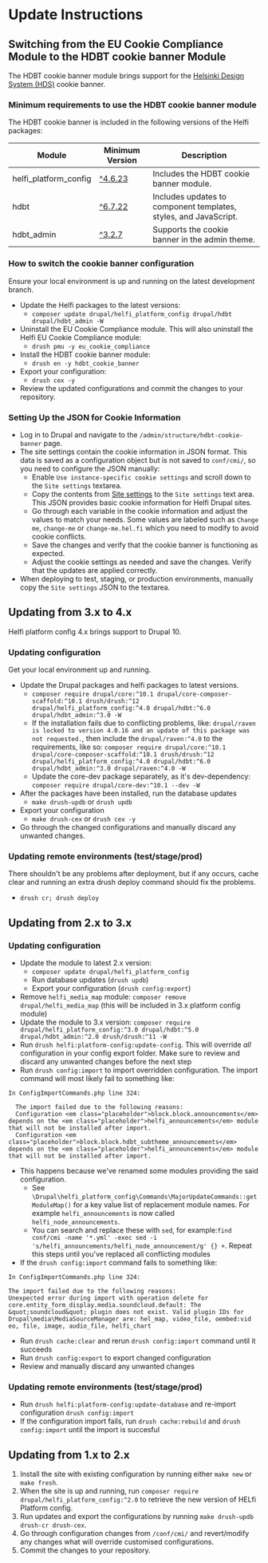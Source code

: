 # Update Instructions

## Switching from the EU Cookie Compliance Module to the HDBT cookie banner Module

The HDBT cookie banner module brings support for the [Helsinki Design System (HDS)](https://github.com/City-of-Helsinki/helsinki-design-system) cookie banner.

### Minimum requirements to use the HDBT cookie banner module

The HDBT cookie banner is included in the following versions of the Helfi packages:

| Module                | Minimum Version                                                                                | Description                                                      |
|-----------------------|------------------------------------------------------------------------------------------------|------------------------------------------------------------------|
| helfi_platform_config | [^4.6.23](https://github.com/City-of-Helsinki/drupal-helfi-platform-config/releases/tag/4.6.23) | Includes the HDBT cookie banner module.                          |
| hdbt                  | [^6.7.22](https://github.com/City-of-Helsinki/drupal-hdbt/releases/tag/6.7.22)                 | Includes updates to component templates, styles, and JavaScript. |
| hdbt_admin            | [^3.2.7](https://github.com/City-of-Helsinki/drupal-hdbt-admin/releases/tag/3.2.7)              | Supports the cookie banner in the admin theme.                   |

### How to switch the cookie banner configuration

Ensure your local environment is up and running on the latest development branch.

- Update the Helfi packages to the latest versions:
  - `composer update drupal/helfi_platform_config drupal/hdbt drupal/hdbt_admin -W`
- Uninstall the EU Cookie Compliance module. This will also uninstall the Helfi EU Cookie Compliance module:
  - `drush pmu -y eu_cookie_compliance`
- Install the HDBT cookie banner module:
  - `drush en -y hdbt_cookie_banner`
- Export your configuration:
  - `drush cex -y`
- Review the updated configurations and commit the changes to your repository.

### Setting Up the JSON for Cookie Information

- Log in to Drupal and navigate to the `/admin/structure/hdbt-cookie-banner` page.
- The site settings contain the cookie information in JSON format. This data is saved as a configuration object but is not saved to `conf/cmi/`, so you need to configure the JSON manually:
  - Enable `Use instance-specific cookie settings` and scroll down to the `Site settings` textarea.
  - Copy the contents from [Site settings](https://github.com/City-of-Helsinki/drupal-helfi-platform-config/blob/main/modules/hdbt_cookie_banner/assets/json/siteSettingsTemplate.json) to the `Site settings` text area. This JSON provides basic cookie information for Helfi Drupal sites.
  - Go through each variable in the cookie information and adjust the values to match your needs. Some values are labeled such as `Change me`, `change-me` or `change-me.hel.fi` which you need to modify to avoid cookie conflicts.
  - Save the changes and verify that the cookie banner is functioning as expected.
  - Adjust the cookie settings as needed and save the changes. Verify that the updates are applied correctly.
- When deploying to test, staging, or production environments, manually copy the `Site settings` JSON to the textarea.


## Updating from 3.x to 4.x

Helfi platform config 4.x brings support to Drupal 10.

### Updating configuration

Get your local environment up and running.

- Update the Drupal packages and helfi packages to latest versions.
  - `composer require drupal/core:^10.1 drupal/core-composer-scaffold:^10.1 drush/drush:^12 drupal/helfi_platform_config:^4.0 drupal/hdbt:^6.0 drupal/hdbt_admin:^3.0 -W`
   - If the installation fails due to conflicting problems, like: `drupal/raven is locked to version 4.0.16 and an update of this package was not requested.`, then include the `drupal/raven:^4.0` to the requirements, like so: `composer require drupal/core:^10.1 drupal/core-composer-scaffold:^10.1 drush/drush:^12 drupal/helfi_platform_config:^4.0 drupal/hdbt:^6.0 drupal/hdbt_admin:^3.0 drupal/raven:^4.0 -W`
  - Update the core-dev package separately, as it's dev-dependency: `composer require drupal/core-dev:^10.1 --dev -W`
- After the packages have been installed, run the database updates
  - `make drush-updb` or `drush updb`
- Export your configuration
  - `make drush-cex` or `drush cex -y`
- Go through the changed configurations and manually discard any unwanted changes.

### Updating remote environments (test/stage/prod)

There shouldn't be any problems after deployment, but if any occurs, cache clear  and running an extra drush deploy command should fix the problems.
- `drush cr; drush deploy`


## Updating from 2.x to 3.x

### Updating configuration

- Update the module to latest 2.x version:
   - `composer update drupal/helfi_platform_config`
   - Run database updates (`drush updb`)
   - Export your configuration (`drush config:export`)
- Remove `helfi_media_map` module: `composer remove drupal/helfi_media_map` (this will be included in 3.x platform config module)
- Update the module to 3.x version: `composer require drupal/helfi_platform_config:^3.0 drupal/hdbt:^5.0 drupal/hdbt_admin:^2.0 drush/drush:^11 -W`
- Run `drush helfi:platform-config:update-config`. This will override _all_ configuration in your config export folder. Make sure to review and discard any unwanted changes before the next step
- Run `drush config:import` to import overridden configuration. The import command will most likely fail to something like:
```
In ConfigImportCommands.php line 324:

  The import failed due to the following reasons:
  Configuration <em class="placeholder">block.block.announcements</em> depends on the <em class="placeholder">helfi_announcements</em> module that will not be installed after import.
  Configuration <em class="placeholder">block.block.hdbt_subtheme_announcements</em> depends on the <em class="placeholder">helfi_announcements</em> module that will not be installed after import.
```
- This happens because we've renamed some modules providing the said configuration.
  - See `\Drupal\helfi_platform_config\Commands\MajorUpdateCommands::getModuleMap()` for a key value list of replacement module names. For example `helfi_announcements` is now called `helfi_node_announcements`.
  - You can search and replace these with `sed`, for example:`find conf/cmi -name '*.yml' -exec sed -i 's/helfi_announcements/helfi_node_announcement/g' {} +`. Repeat this steps until you've replaced all conflicting modules
- If the `drush config:import` command fails to something like:
```
In ConfigImportCommands.php line 324:

The import failed due to the following reasons:
Unexpected error during import with operation delete for core.entity_form_display.media.soundcloud.default: The &quot;soundcloud&quot; plugin does not exist. Valid plugin IDs for Drupal\media\MediaSourceManager are: hel_map, video_file, oembed:vid
eo, file, image, audio_file, helfi_chart
```
- Run `drush cache:clear` and rerun `drush config:import` command until it succeeds
- Run `drush config:export` to export changed configuration
- Review and manually discard any unwanted changes

### Updating remote environments (test/stage/prod)
- Run `drush helfi:platform-config:update-database` and re-import configuration `drush config:import`
- If the configuration import fails, run `drush cache:rebuild` and `drush config:import` until the import is succesful

## Updating from 1.x to 2.x

1. Install the site with existing configuration by running either `make new` or `make fresh`.
2. When the site is up and running, run `composer require drupal/helfi_platform_config:^2.0` to retrieve the new version of HELfi Platform config.
3. Run updates and export the configurations by running `make drush-updb drush-cr drush-cex`.
4. Go through configuration changes from `/conf/cmi/` and revert/modify any changes what will override customised configurations.
5. Commit the changes to your repository.
